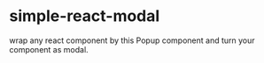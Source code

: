 # simple-react-modal
wrap any react component by this Popup component and turn your component as modal.
